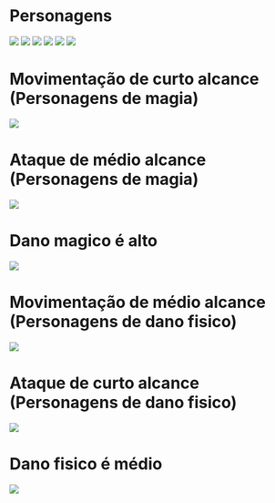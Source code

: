# Personagens
![](readme_files/ch01.png)
![](readme_files/ch02.png)
![](readme_files/ch03.png)
![](readme_files/ch04.png)
![](readme_files/ch05.png)
![](readme_files/ch06.png)

# Movimentação de curto alcance (Personagens de magia)
![](readme_files/mov_area01.png)

# Ataque de médio alcance (Personagens de magia)
![](readme_files/atk_area02.png)

# Dano magico é alto
![](readme_files/damage02.png)

# Movimentação de médio alcance (Personagens de dano fisico)
![](readme_files/mov_area02.png)

# Ataque de curto alcance (Personagens de dano fisico)
![](readme_files/atk_area01.png)

# Dano fisico é médio
![](readme_files/damage02.png)